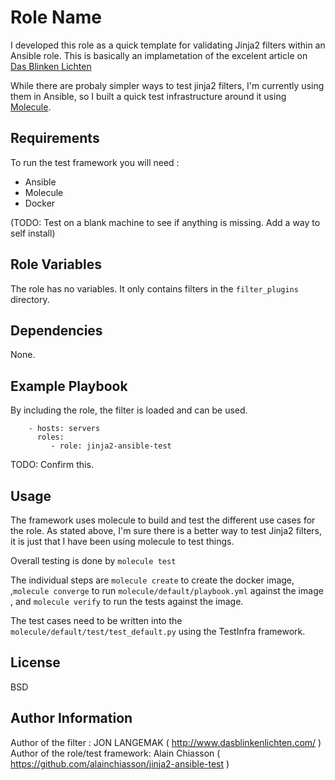 Role Name
=========

I developed this role as a quick template for validating Jinja2 filters within
an Ansible role. This is basically an implametation of the excelent
article on [Das Blinken Lichten](http://www.dasblinkenlichten.com/creating-ansible-filter-plugins/)

While there are probaly simpler ways to test jinja2 filters, I'm currently using them in Ansible, so I built a quick test infrastructure around it using [Molecule](http://molecule.readthedocs.io/en/master/).

Requirements
------------

To run the test framework you will need :

- Ansible
- Molecule
- Docker

(TODO: Test on a blank machine to see if anything is missing. Add a way to self install)

Role Variables
--------------

The role has no variables. It only contains filters in the ```filter_plugins```
directory.

Dependencies
------------

None.

Example Playbook
----------------

By including the role, the filter is loaded and can be used.

```
    - hosts: servers
      roles:
         - role: jinja2-ansible-test
```

TODO: Confirm this.

Usage
------

The framework uses molecule to build and test the different use cases for the role.
As stated above, I'm sure there is a better way to test Jinja2 filters, it is just
that I have been using molecule to test things.

Overall testing is done by ```molecule test```

The individual steps are ```molecule create``` to create the docker image,
,```molecule converge``` to run ```molecule/default/playbook.yml``` against the image
, and ```molecule verify``` to run the tests against the image.

The test cases need to be written into
the ```molecule/default/test/test_default.py``` using the TestInfra framework.

License
-------

BSD

Author Information
------------------

Author of the filter : JON LANGEMAK  ( http://www.dasblinkenlichten.com/ )
Author of the role/test framework: Alain Chiasson ( https://github.com/alainchiasson/jinja2-ansible-test )
